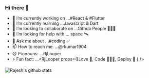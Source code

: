 ### Hi there 👋

- 🔭 I’m currently working on ...#React & #Flutter
- 🌱 I’m currently learning ...Javascript & Dart
- 👯 I’m looking to collaborate on ...Github People 👨🏻‍💻
- 🤔 I’m looking for help with ... space 🛰
- 💬 Ask me about ...#coding ✅
- 📫 How to reach me: ...@rkumar1904
- 😄 Pronouns: ...RjLooper
- ⚡ Fun fact: ...<RjLooper props={[Love 💜, Code 👨🏻‍💻, Deploy 🚀 } />

![Rajesh's github stats](https://github-readme-stats.vercel.app/api?username=rkumar1904&show_icons=true&count_private=true)
